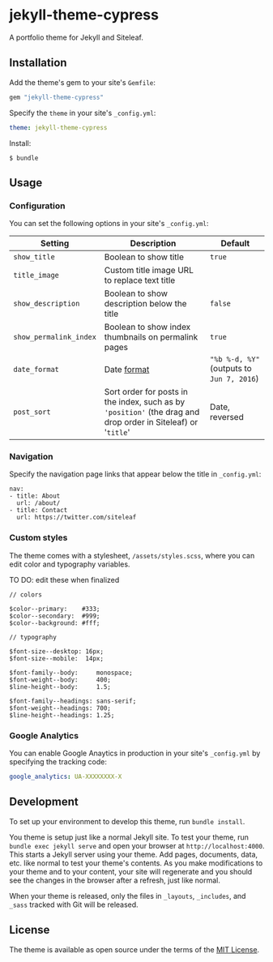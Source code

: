 # jekyll-theme-cypress

A portfolio theme for Jekyll and Siteleaf.

## Installation

Add the theme's gem to your site's `Gemfile`:

```ruby
gem "jekyll-theme-cypress"
```

Specify the `theme` in your site's `_config.yml`:

```yaml
theme: jekyll-theme-cypress
```

Install:

```
$ bundle
```

## Usage

### Configuration

You can set the following options in your site's `_config.yml`:

Setting | Description | Default
--- | --- | ---
`show_title` | Boolean to show title | `true`
`title_image` | Custom title image URL to replace text title |
`show_description` | Boolean to show description below the title | `false`
`show_permalink_index` | Boolean to show index thumbnails on permalink pages | `true`
`date_format` | Date [format](https://shopify.github.io/liquid/filters/date/) | `"%b %-d, %Y"` (outputs to `Jun 7, 2016`)
`post_sort` | Sort order for posts in the index, such as by `'position'` (the drag and drop order in Siteleaf) or '`title`' | Date, reversed

### Navigation

Specify the navigation page links that appear below the title in `_config.yml`:

```
nav:
- title: About
  url: /about/
- title: Contact
  url: https://twitter.com/siteleaf
```

### Custom styles

The theme comes with a stylesheet, `/assets/styles.scss`, where you can edit color and typography variables.

TO DO: edit these when finalized
```
// colors

$color--primary:    #333;
$color--secondary:  #999;
$color--background: #fff;

// typography

$font-size--desktop: 16px;
$font-size--mobile:  14px;

$font-family--body:     monospace;
$font-weight--body:     400;
$line-height--body:     1.5;

$font-family--headings: sans-serif;
$font-weight--headings: 700;
$line-height--headings: 1.25;
```

### Google Analytics

You can enable Google Anaytics in production in your site's `_config.yml` by specifying the tracking code:

```yaml
google_analytics: UA-XXXXXXXX-X
```

## Development

To set up your environment to develop this theme, run `bundle install`.

You theme is setup just like a normal Jekyll site. To test your theme, run `bundle exec jekyll serve` and open your browser at `http://localhost:4000`. This starts a Jekyll server using your theme. Add pages, documents, data, etc. like normal to test your theme's contents. As you make modifications to your theme and to your content, your site will regenerate and you should see the changes in the browser after a refresh, just like normal.

When your theme is released, only the files in `_layouts`, `_includes`, and `_sass` tracked with Git will be released.

## License

The theme is available as open source under the terms of the [MIT License](http://opensource.org/licenses/MIT).
